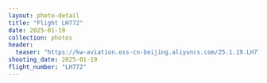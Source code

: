 ```yaml
---
layout: photo-detail
title: "Flight LH772"
date: 2025-01-19
collection: photos
header:
  teaser: "https://kw-aviation.oss-cn-beijing.aliyuncs.com/25.1.19.LH772.jpg"
shooting_date: 2025-01-19
flight_number: "LH772"
---
```


